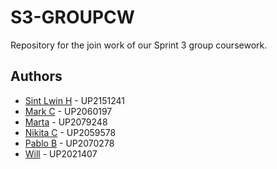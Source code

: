 # S3-GROUPCW

Repository for the join work of our Sprint 3 group coursework.

## Authors

- [Sint Lwin H](https://github.com/sint18) - UP2151241
- [Mark C](https://github.com/mark-chit) - UP2060197
- [Marta](https://github.com/m0urao) - UP2079248
- [Nikita C](https://github.com/NikBit101) - UP2059578
- [Pablo B](https://github.com/PabloBeJ) - UP2070278
- [Will](https://github.com/UP2021407) - UP2021407
